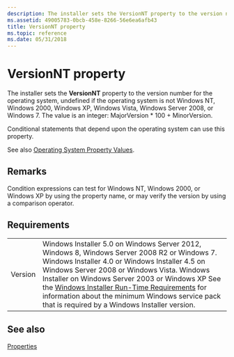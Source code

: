 ```yaml
---
description: The installer sets the VersionNT property to the version number for the operating system, undefined if the operating system is not Windows NT, Windows 2000, Windows XP, Windows Vista, Windows Server 2008, or Windows 7.
ms.assetid: 49005783-0bcb-458e-8266-56e6ea6afb43
title: VersionNT property
ms.topic: reference
ms.date: 05/31/2018
---
```


# VersionNT property

The installer sets the **VersionNT** property to the version number for the operating system, undefined if the operating system is not Windows NT, Windows 2000, Windows XP, Windows Vista, Windows Server 2008, or Windows 7. The value is an integer: MajorVersion \* 100 + MinorVersion.

Conditional statements that depend upon the operating system can use this property.

See also [Operating System Property Values](operating-system-property-values.md).

## Remarks

Condition expressions can test for Windows NT, Windows 2000, or Windows XP by using the property name, or may verify the version by using a comparison operator.

## Requirements



|                    |                                                                                                                                                                                                                                                                                                                                                                                                                                                 |
|--------------------|-------------------------------------------------------------------------------------------------------------------------------------------------------------------------------------------------------------------------------------------------------------------------------------------------------------------------------------------------------------------------------------------------------------------------------------------------|
| Version<br/> | Windows Installer 5.0 on Windows Server 2012, Windows 8, Windows Server 2008 R2 or Windows 7. Windows Installer 4.0 or Windows Installer 4.5 on Windows Server 2008 or Windows Vista. Windows Installer on Windows Server 2003 or Windows XP See the [Windows Installer Run-Time Requirements](windows-installer-portal.md) for information about the minimum Windows service pack that is required by a Windows Installer version.<br/> |



## See also

<dl> <dt>

[Properties](properties.md)
</dt> </dl>

 

 




